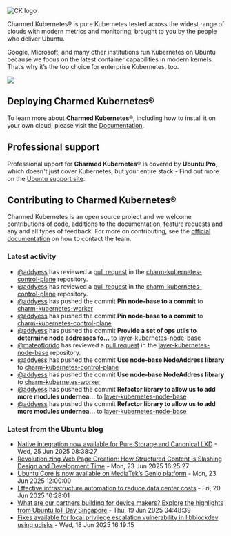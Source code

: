 ![CK logo](https://assets.ubuntu.com/v1/451d4cf4-Charmed+Kubernetes_RGB_onWhite_2022.svg)

Charmed Kubernetes® is pure Kubernetes tested across the widest range of clouds with modern metrics and monitoring, brought to you by the people who deliver Ubuntu.

Google, Microsoft, and many other institutions run Kubernetes on Ubuntu because we focus on the latest container capabilities in modern kernels. That’s why it’s the top choice for enterprise Kubernetes, too.

![](https://assets.ubuntu.com/v1/843c77b6-juju-at-a-glace.svg)

## Deploying Charmed Kubernetes®

To learn more about **Charmed Kubernetes**®, including how to install it on your own cloud, please visit the [Documentation][docs].

## Professional support

Professional upport for **Charmed Kubernetes**® is covered by **Ubuntu Pro**, which doesn't just cover Kubernetes, but your entire stack - Find out more on the [Ubuntu support site](https://ubuntu.com/support).

## Contributing to Charmed Kubernetes®

Charmed Kubernetes is an open source project and we welcome contributions of code, additions to the documentation, feature requests and any and all types of feedback. For more on contributing, see the [official documentation][get-in-touch] on how to contact the team.

<!-- LINKS -->
[docs]: https://ubuntu.com/kubernetes/docs
[get-in-touch]: https://ubuntu.com/kubernetes/docs/get-in-touch

### Latest activity

<!-- activity starts -->
 - [@addyess](https://github.com/addyess) has reviewed a [pull request](https://github.com/charmed-kubernetes/charm-kubernetes-control-plane/pull/393) in the [charm-kubernetes-control-plane](https://github.com/charmed-kubernetes/charm-kubernetes-control-plane) repository.
 - [@addyess](https://github.com/addyess) has reviewed a [pull request](https://github.com/charmed-kubernetes/charm-kubernetes-control-plane/pull/393) in the [charm-kubernetes-control-plane](https://github.com/charmed-kubernetes/charm-kubernetes-control-plane) repository.
 - [@addyess](https://github.com/addyess) has pushed the commit **Pin node-base to a commit** to [charm-kubernetes-worker](https://github.com/charmed-kubernetes/charm-kubernetes-worker)
 - [@addyess](https://github.com/addyess) has pushed the commit **Pin node-base to a commit** to [charm-kubernetes-control-plane](https://github.com/charmed-kubernetes/charm-kubernetes-control-plane)
 - [@addyess](https://github.com/addyess) has pushed the commit **Provide a set of ops utils to determine node addresses fo...** to [layer-kubernetes-node-base](https://github.com/charmed-kubernetes/layer-kubernetes-node-base)
 - [@mateoflorido](https://github.com/mateoflorido) has reviewed a [pull request](https://github.com/charmed-kubernetes/layer-kubernetes-node-base/pull/16) in the [layer-kubernetes-node-base](https://github.com/charmed-kubernetes/layer-kubernetes-node-base) repository.
 - [@addyess](https://github.com/addyess) has pushed the commit **Use node-base NodeAddress library** to [charm-kubernetes-control-plane](https://github.com/charmed-kubernetes/charm-kubernetes-control-plane)
 - [@addyess](https://github.com/addyess) has pushed the commit **Use node-base NodeAddress library** to [charm-kubernetes-worker](https://github.com/charmed-kubernetes/charm-kubernetes-worker)
 - [@addyess](https://github.com/addyess) has pushed the commit **Refactor library to allow us to add more modules undernea...** to [layer-kubernetes-node-base](https://github.com/charmed-kubernetes/layer-kubernetes-node-base)
 - [@addyess](https://github.com/addyess) has pushed the commit **Refactor library to allow us to add more modules undernea...** to [layer-kubernetes-node-base](https://github.com/charmed-kubernetes/layer-kubernetes-node-base)
<!-- activity ends -->

<!-- roadmap starts -->

<!-- roadmap ends -->

### Latest from the Ubuntu blog

<!-- blog starts -->
* [Native integration now available for Pure Storage and Canonical LXD](https://ubuntu.com//blog/lxd-pure-storage) - Wed, 25 Jun 2025 08:38:27 
* [Revolutionizing Web Page Creation: How Structured Content is Slashing Design and Development Time](https://ubuntu.com//blog/revolutionizing-web-page-creation-how-structured-content-is-slashing-design-and-development-time) - Mon, 23 Jun 2025 16:25:27 
* [Ubuntu Core is now available on MediaTek’s Genio platform](https://ubuntu.com//blog/ubuntu-core-is-now-available-on-mediateks-genio-platform) - Mon, 23 Jun 2025 12:00:00 
* [Effective infrastructure automation to reduce data center costs](https://ubuntu.com//blog/effective-infrastructure-automation-to-reduce-data-center-costs) - Fri, 20 Jun 2025 10:28:01 
* [What are our partners building for device makers? Explore the highlights from Ubuntu IoT Day Singapore](https://ubuntu.com//blog/highlights-iot-day-singapore) - Thu, 19 Jun 2025 04:48:39 
* [Fixes available for local privilege escalation vulnerability in libblockdev using udisks](https://ubuntu.com//blog/udisks-libblockdev-lpe-vulnerability-fixes-available) - Wed, 18 Jun 2025 16:19:15 
<!-- blog ends -->
